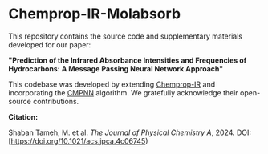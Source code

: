 # Chemprop-IR-Molabsorb

This repository contains the source code and supplementary materials developed for our paper:

**"Prediction of the Infrared Absorbance Intensities and Frequencies of Hydrocarbons: A Message Passing Neural Network Approach"**


This codebase was developed by extending [Chemprop-IR](https://github.com/gfm-collab/chemprop-IR) and incorporating the [CMPNN](https://github.com/SY575/CMPNN) algorithm. We gratefully acknowledge their open-source contributions.



**Citation:**

Shaban Tameh, M. et al. *The Journal of Physical Chemistry A*, 2024. DOI: [https://doi.org/10.1021/acs.jpca.4c06745)


